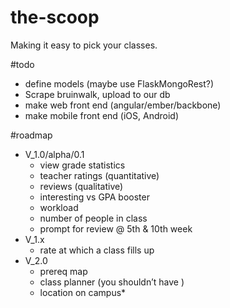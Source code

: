 the-scoop
=========

Making it easy to pick your classes.

#todo

* define models (maybe use FlaskMongoRest?)
* Scrape bruinwalk, upload to our db
* make web front end (angular/ember/backbone)
* make mobile front end (iOS, Android)

#roadmap

* V_1.0/alpha/0.1
  * view grade statistics
  * teacher ratings (quantitative)
  * reviews (qualitative)
  * interesting vs GPA booster
  * workload
  * number of people in class
  * prompt for review @ 5th & 10th week
* V_1.x
  * rate at which a class fills up
* V_2.0
  * prereq map
  * class planner (you shouldn’t have )
  * location on campus* 
